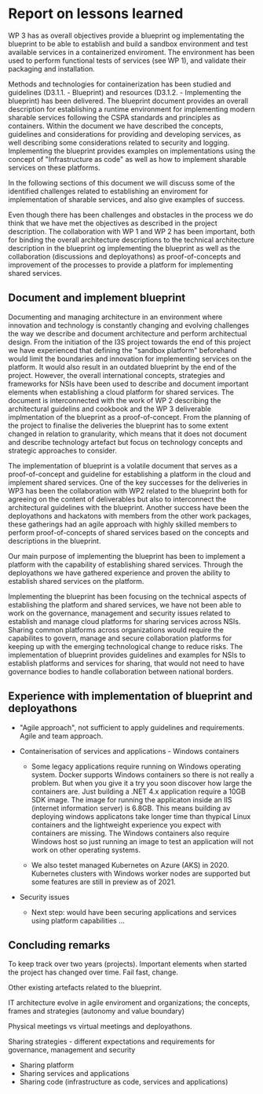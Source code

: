 # Report on lessons learned
WP 3 has as overall objectives provide a blueprint og implementating the blueprint to be able to establish and build a sandbox environment and test available services in a containerized enviroment. The environment has been used to perform functional tests of services (see WP 1), and validate their packaging and installation. 

Methods and technologies for containerization has been studied and guidelines (D3.1.1. - Blueprint) and resources (D3.1.2. - Implementing the blueprint) has been delivered. The blueprint document provides an overall description for establishing a runtime environment for implementing modern sharable services following the CSPA standards and principles as containers. Within the document we have described the concepts, guidelines and considerations for providing and developing services, as well describing some considerations related to security and logging. Implementing the blueprint provides examples on implementations using the concept of "Infrastructure as code" as well as how to implement sharable services on these platforms. 

In the following sections of this document we will discuss some of the identified challenges related to establishing an enviroment for implementation of sharable services, and also give examples of success. 

Even though there has been challenges and obstacles in the process we do think that we have met the objectives as described in the project description. The collaboration with WP 1 and WP 2 has been important, both for binding the overall architecture descriptions to the technical architecture description in the blueprint og implementing the blueprint as well as the collaboration (discussions and deployathons) as proof-of-concepts and improvement of the processes to provide a platform for implementing shared services.

## Document and implement blueprint
Documenting and managing architecture in an environment where innovation and technology is constantly changing and evolving challenges the way we describe and document architecture and perform architectual design. From the initiation of the I3S project towards the end of this project we have experienced that defining the "sandbox platform" beforehand would limit the boundaries and innovation for implementing services on the platform. It would also result in an outdated blueprint by the end of the project. However, the overall international concepts, strategies and frameworks for NSIs have been used to describe and document important elements when establishing a cloud platform for shared services. The document is interconnected with the work of WP 2 describing the architectural guidelins and cookbook and the WP 3 deliverable implmentation of the blueprint as a proof-of-concept. From the planning of the project to finalise the deliveries the blueprint has to some extent changed in relation to granularity, which means that it does not document and describe technology artefact but focus on technology concepts and strategic approaches to consider.

The implementation of blueprint is a volatile document that serves as a proof-of-concept and guideline for establishing a platform in the cloud and implement shared services. One of the key successes for the deliveries in WP3 has been the collaboration with WP2 related to the blueprint both for agreeing on the content of deliverables but also to interconnect the architectural guidelines with the blueprint. Another success have been the deployathons and hackatons with members from the other work packages, these gatherings had an agile approach with highly skilled members to perform proof-of-concepts of shared services based on the concepts and descriptions in the blueprint. 

Our main purpose of implementing the blueprint has been to implement a platform with the capability of establishing shared services. Through the deployathons we have gathered experience and proven the ability to establish shared services on the platform. 

Implementing the blueprint has been focusing on the technical aspects of establishing the platform and shared services, we have not been able to work on the governance, management and security issues related to establish and manage cloud platforms for sharing services across NSIs. Sharing common platforms across organizations would require the capabilites to govern, manage and secure collaboration platforms for keeping up with the emerging technological change to reduce risks. The implementation of blueprint provides guidelines and examples for NSIs to establish platforms and services for sharing, that would not need to have governance bodies to handle collaboration between national borders. 

## Experience with implementation of blueprint and deployathons
- "Agile approach", not sufficient to apply guidelines and requirements. Agile and team approach.
- Containerisation of services and applications - Windows containers
  - Some legacy applications require running on Windows operating system. Docker supports Windows containers so there is not really a problem. But when you give it a try you soon discover how large the containers are. Just building a .NET 4.x application require a 10GB SDK image. The image for running the applicaton inside an IIS (internet information server) is 6.8GB. This means building av deploying windows applicatons take longer time than thypical Linux containers and the lightweight experience you expect with containers are missing. The Windows containers also require Windows host so just running an image to test an application will not work on other operating systems. 

  - We also testet managed Kubernetes on Azure (AKS) in 2020. Kubernetes clusters with  Windows worker nodes are supported but some features are still in preview as of 2021.

- Security issues
  - Next step: would have been securing applications and services using platform capabilities ...

## Concluding remarks
To keep track over two years (projects). Important elements when started the project has changed over time. Fail fast, change.

Other existing artefacts related to the blueprint.

IT architecture evolve in agile enviroment and organizations; the concepts, frames and strategies (autonomy and value boundary)

Physical meetings vs virtual meetings and deployathons. 

Sharing strategies - different expectations and requirements for governance, management and security
- Sharing platform
- Sharing services and applications
- Sharing code (infrastructure as code, services and applications)




